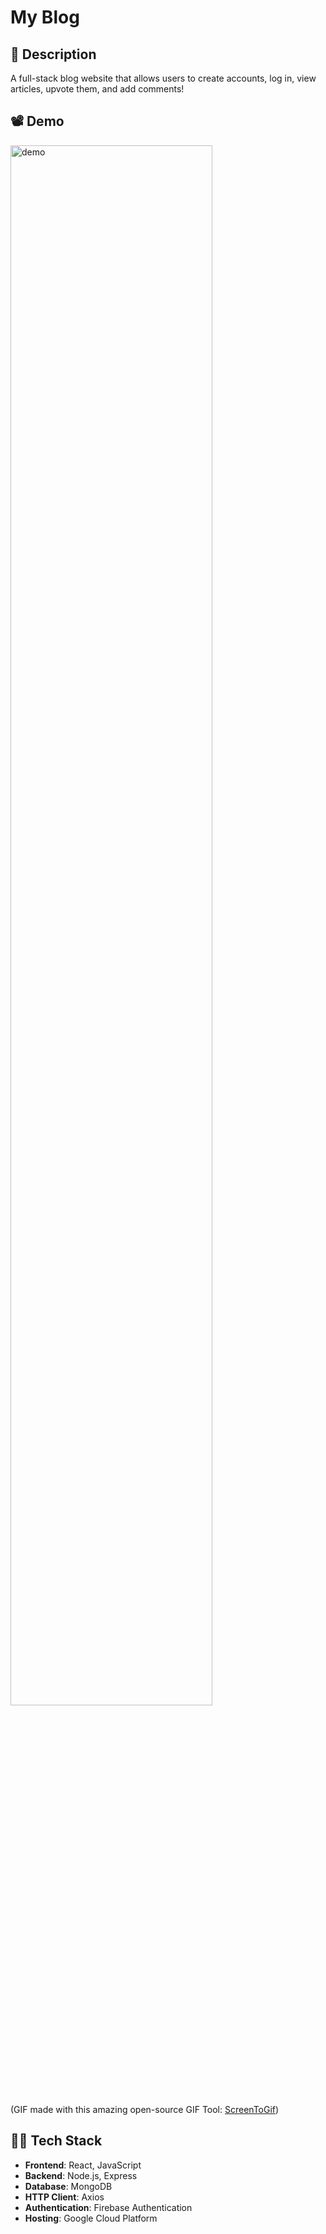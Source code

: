 # My Blog

## 📄 Description

A full-stack blog website that allows users to create accounts, log in, view articles, upvote them, and add comments!

## 📽 Demo

<!-- ![demo](demo/my_blog_demo-2x_zoomed.gif) -->
 <img src="demo/my_blog_demo-2x_zoomed.gif" alt="demo" width="80%">

(GIF made with this amazing open-source GIF Tool: [ScreenToGif](https://github.com/NickeManarin/ScreenToGif))

## 👩‍💻 Tech Stack

- **Frontend**: React, JavaScript
- **Backend**: Node.js, Express
- **Database**: MongoDB
- **HTTP Client**: Axios
- **Authentication**: Firebase Authentication
- **Hosting**: Google Cloud Platform
